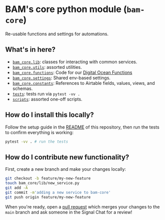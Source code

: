 # BAM's core python module (`bam-core`)

Re-usable functions and settings for automations.

## What's in here?

* [`bam_core.lib`](bam_core/lib/): classes for interacting with common services.
* [`bam_core.utils`](bam_core/utils/): assorted utilities.
* [`bam_core.functions`](bam_core/functions/): Code for our [Digital Ocean Functions](../functions/)
* [`bam_core.settings`](bam_core/settings.py): Shared env-based settings.
* [`bam_core.constants`](bam_core/constants.py): References to Airtable fields, values, views, and schemas.
* [`tests`](tests/): tests run via `pytest -vv .`
* [`scripts`](scripts/): assorted one-off scripts.

## How do I install this locally?

Follow the setup guide in the [README](../README.md) of this repository, then run the tests to confirm everything is working:

```bash
pytest -vv . # run the tests
```

## How do I contribute new functionality?

First, create a new branch and make your changes locally:

```bash
git checkout -b feature/my-new-feature
touch bam_core/lib/new_service.py
git add -A
git commit -m'adding a new service to bam-core'
git push origin feature/my-new-feature
```

When you're ready, open a [pull request](https://github.com/bushwickayudamutua/bam-automation/pulls) which merges your changes to the `main` branch and ask someone in the Signal Chat for a review!
